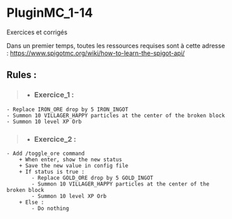 # PluginMC_1-14
Exercices et corrigés

Dans un premier temps, toutes les ressources requises sont à cette adresse :
https://www.spigotmc.org/wiki/how-to-learn-the-spigot-api/

Rules :
--

> * ### Exercice_1 : #
	- Replace IRON_ORE drop by 5 IRON_INGOT
	- Summon 10 VILLAGER_HAPPY particles at the center of the broken block
	- Summon 10 level XP Orb
	
> * ### Exercice_2 : #
	- Add /toggle_ore command
		+ When enter, show the new status
		+ Save the new value in config file
		+ If status is true :
			- Replace GOLD_ORE drop by 5 GOLD_INGOT
			- Summon 10 VILLAGER_HAPPY particles at the center of the broken block
			- Summon 10 level XP Orb
		+ Else :
			- Do nothing
